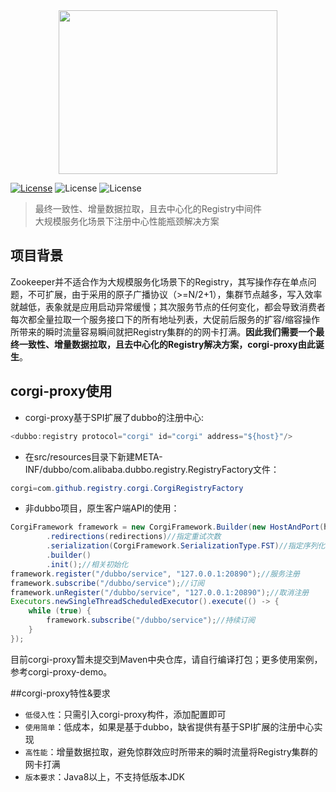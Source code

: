 <div align=center><img width="350" height="262" src="https://github.com/gaoxianglong/corgi-proxy/blob/master/resources/imgs/corgi-logo.jpeg"/></div>

[![License](https://img.shields.io/badge/license-Apache%202-4EB1BA.svg)](https://www.apache.org/licenses/LICENSE-2.0.html) ![License](https://img.shields.io/badge/build-passing-brightgreen.svg) ![License](https://img.shields.io/badge/version-0.1--SNAPSHOT-blue.svg)
> 最终一致性、增量数据拉取，且去中心化的Registry中间件<br/>
> 大规模服务化场景下注册中心性能瓶颈解决方案<br/>
## 项目背景
Zookeeper并不适合作为大规模服务化场景下的Registry，其写操作存在单点问题，不可扩展，由于采用的原子广播协议（>=N/2+1），集群节点越多，写入效率就越低，表象就是应用启动异常缓慢；其次服务节点的任何变化，都会导致消费者每次都全量拉取一个服务接口下的所有地址列表，大促前后服务的扩容/缩容操作所带来的瞬时流量容易瞬间就把Registry集群的的网卡打满。**因此我们需要一个最终一致性、增量数据拉取，且去中心化的Registry解决方案，corgi-proxy由此诞生**。

## corgi-proxy使用
- corgi-proxy基于SPI扩展了dubbo的注册中心:
```java
<dubbo:registry protocol="corgi" id="corgi" address="${host}"/>
```
- 在src/resources目录下新建META-INF/dubbo/com.alibaba.dubbo.registry.RegistryFactory文件：
```java
corgi=com.github.registry.corgi.CorgiRegistryFactory
```
- 非dubbo项目，原生客户端API的使用：
```java
CorgiFramework framework = new CorgiFramework.Builder(new HostAndPort(hostName, port))//绑定host和port
        .redirections(redirections)//指定重试次数
        .serialization(CorgiFramework.SerializationType.FST)//指定序列化协议
        .builder()
        .init();//相关初始化
framework.register("/dubbo/service", "127.0.0.1:20890");//服务注册
framework.subscribe("/dubbo/service");//订阅
framework.unRegister("/dubbo/service", "127.0.0.1:20890");//取消注册
Executors.newSingleThreadScheduledExecutor().execute(() -> {
    while (true) {
        framework.subscribe("/dubbo/service");//持续订阅
    }
});
```
目前corgi-proxy暂未提交到Maven中央仓库，请自行编译打包；更多使用案例，参考corgi-proxy-demo。

##corgi-proxy特性&要求
- `低侵入性`：只需引入corgi-proxy构件，添加配置即可
- `使用简单`：低成本，如果是基于dubbo，缺省提供有基于SPI扩展的注册中心实现
- `高性能`：增量数据拉取，避免惊群效应时所带来的瞬时流量将Registry集群的网卡打满
- `版本要求`：Java8以上，不支持低版本JDK
